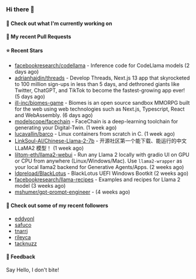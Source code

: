### Hi there 👋

#### 👷 Check out what I'm currently working on

#### 🔨 My recent Pull Requests


#### ⭐ Recent Stars

- [facebookresearch/codellama](https://github.com/facebookresearch/codellama) - Inference code for CodeLlama models (2 days ago)
- [adrianhajdin/threads](https://github.com/adrianhajdin/threads) - Develop Threads, Next.js 13 app that skyrocketed to 100 million sign-ups in less than 5 days, and dethroned giants like Twitter, ChatGPT, and TikTok to become the fastest-growing app ever! (5 days ago)
- [ill-inc/biomes-game](https://github.com/ill-inc/biomes-game) - Biomes is an open source sandbox MMORPG built for the web using web technologies such as Next.js, Typescript, React and WebAssembly. (6 days ago)
- [modelscope/facechain](https://github.com/modelscope/facechain) - FaceChain is a deep-learning toolchain for generating your Digital-Twin. (1 week ago)
- [lucavallin/barco](https://github.com/lucavallin/barco) - Linux containers from scratch in C. (1 week ago)
- [LinkSoul-AI/Chinese-Llama-2-7b](https://github.com/LinkSoul-AI/Chinese-Llama-2-7b) - 开源社区第一个能下载、能运行的中文 LLaMA2 模型！ (1 week ago)
- [liltom-eth/llama2-webui](https://github.com/liltom-eth/llama2-webui) - Run any Llama 2 locally with gradio UI on GPU or CPU from anywhere (Linux/Windows/Mac). Use `llama2-wrapper` as your local llama2 backend for Generative Agents/Apps.   (2 weeks ago)
- [ldpreload/BlackLotus](https://github.com/ldpreload/BlackLotus) - BlackLotus UEFI Windows Bootkit (2 weeks ago)
- [facebookresearch/llama-recipes](https://github.com/facebookresearch/llama-recipes) - Examples and recipes for Llama 2 model (3 weeks ago)
- [mshumer/gpt-prompt-engineer](https://github.com/mshumer/gpt-prompt-engineer) -  (4 weeks ago)

#### 👯 Check out some of my recent followers

- [eddyonl](https://github.com/eddyonl)
- [safuco](https://github.com/safuco)
- [tnarrj](https://github.com/tnarrj)
- [rileyca](https://github.com/rileyca)
- [tacknuzz](https://github.com/tacknuzz)

#### 💬 Feedback

Say Hello, I don't bite!